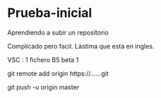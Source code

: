 # Prueba-inicial
Aprendiendo a subir un repositorio

Complicado pero facil. Lástima que esta en ingles.

VSC : 1 fichero B5 beta 1

git remote add origin https://......git

git push -u origin master

